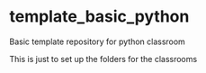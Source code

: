 # template_basic_python
Basic template repository for python classroom

This is just to set up the folders for the classrooms